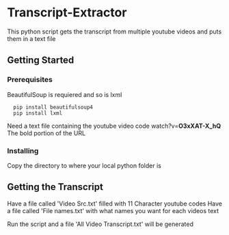 # Transcript-Extractor

This python script gets the transcript from multiple youtube videos and puts them in a text file

## Getting Started

### Prerequisites

BeautifulSoup is requiered and so is lxml

```
  pip install beautifulsoup4
  pip install lxml
```

Need a text file containing the youtube video code
watch?v=**O3xXAT-X_hQ**
The bold portion of the URL


### Installing

Copy the directory to where your local python folder is

## Getting the Transcript

Have a file called 'Video Src.txt' filled with 11 Character youtube codes
Have a file called 'File names.txt' with what names you want for each videos text

Run the script and a file 'All Video Transcript.txt' will be generated


